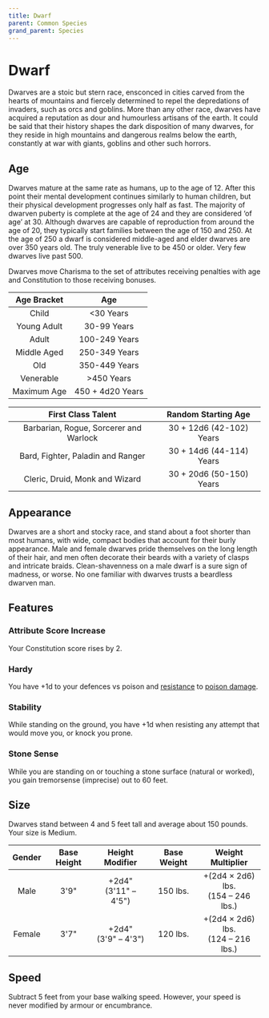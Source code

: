 ```yaml
---
title: Dwarf
parent: Common Species
grand_parent: Species
---
```


# Dwarf
Dwarves are a stoic but stern race, ensconced in cities carved from the hearts of mountains and fiercely determined to repel the depredations of invaders, such as orcs and goblins. More than any other race, dwarves have acquired a reputation as dour and humourless artisans of the earth. It could be said that their history shapes the dark disposition of many dwarves, for they reside in high mountains and dangerous realms below the earth, constantly at war with giants, goblins and other such horrors.

## Age
Dwarves mature at the same rate as humans, up to the age of 12. After this point their mental development continues similarly to human children, but their physical development progresses only half as fast. The majority of dwarven puberty is complete at the age of 24 and they are considered ‘of age’ at 30. Although dwarves are capable of reproduction from around the age of 20, they typically start families between the age of 150 and 250. At the age of 250 a dwarf is considered middle-aged and elder dwarves are over 350 years old. The truly venerable live to be 450 or older. Very few dwarves live past 500.

Dwarves move Charisma to the set of attributes receiving penalties with age and Constitution to those receiving bonuses.

| Age Bracket | Age |
|:-----------:|:---:|
| Child       | <30 Years        |
| Young Adult | 30-99 Years      |
| Adult       | 100-249 Years    |
| Middle Aged | 250-349 Years    |
| Old         | 350-449 Years    |
| Venerable   | >450 Years       |
| Maximum Age | 450 + 4d20 Years |

| First Class Talent | Random Starting Age |
|:------------------:|:-------------------:|
| Barbarian, Rogue, Sorcerer and Warlock | 30 + 12d6 (42-102) Years |
| Bard, Fighter, Paladin and Ranger      | 30 + 14d6 (44-114) Years |
| Cleric, Druid, Monk and Wizard         | 30 + 20d6 (50-150) Years |

## Appearance
Dwarves are a short and stocky race, and stand about a foot shorter than most humans, with wide, compact bodies that account for their burly appearance. Male and female dwarves pride themselves on the long length of their hair, and men often decorate their beards with a variety of clasps and intricate braids. Clean-shavenness on a male dwarf is a sure sign of madness, or worse. No one familiar with dwarves trusts a beardless dwarven man.

## Features

### Attribute Score Increase
Your Constitution score rises by 2.

### Hardy
You have +1d to your defences vs poison and [resistance](http://stormchaserroleplaying.com/stormchaserRPG/Combat/DamageandHealing/DamageResistanceandVulnerability/) to [poison damage](http://stormchaserroleplaying.com/stormchaserRPG/Combat/DamageandHealing/DamageRolls/#poison).

### Stability
While standing on the ground, you have +1d when resisting any attempt that would move you, or knock you prone.

### Stone Sense
While you are standing on or touching a stone surface (natural or worked), you gain tremorsense (imprecise) out to 60 feet.

## Size
Dwarves stand between 4 and 5 feet tall and average about 150 pounds. Your size is Medium.

| Gender | Base Height | Height Modifier | Base Weight | Weight Multiplier |
|:------:|:-----------:|:---------------:|:-----------:|:-----------------:|
| Male   | 3'9" | +2d4"<br>(3'11" – 4'5") | 150 lbs. | +(2d4 × 2d6) lbs.<br>(154 – 246 lbs.) | 
| Female | 3'7" | +2d4"<br>(3'9" – 4'3")  | 120 lbs. | +(2d4 × 2d6) lbs.<br>(124 – 216 lbs.) |

## Speed
Subtract 5 feet from your base walking speed. However, your speed is never modified by armour or encumbrance.
